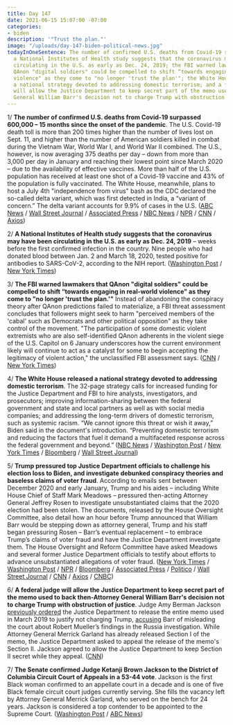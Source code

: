 ```yaml
---
title: Day 147
date: 2021-06-15 15:07:00 -07:00
categories:
- biden
description: '"Trust the plan."'
image: "/uploads/day-147-biden-political-news.jpg"
todayInOneSentence: The number of confirmed U.S. deaths from Covid-19 surpassed 600,000;
  a National Institutes of Health study suggests that the coronavirus may have been
  circulating in the U.S. as early as Dec. 24, 2019; the FBI warned lawmakers that
  QAnon "digital soldiers" could be compelled to shift “towards engaging in real-world
  violence" as they come to "no longer 'trust the plan'"; the White House released
  a national strategy devoted to addressing domestic terrorism; and a federal judge
  will allow the Justice Department to keep secret part of the memo used to back then-Attorney
  General William Barr's decision not to charge Trump with obstruction of justice.
---
```


1/ **The number of confirmed U.S. deaths from Covid-19 surpassed 600,000 – 15 months since the onset of the pandemic**. The U.S. Covid-19 death toll is more than 200 times higher than the number of lives lost on Sept. 11, and higher than the number of American soldiers killed in combat during the Vietnam War, World War I, and World War II combined. The U.S., however, is now averaging 375 deaths per day – down from more than 3,000 per day in January and reaching their lowest point since March 2020 – due to the availability of effective vaccines. More than half of the U.S. population has received at least one shot of a Covid-19 vaccine and 43% of the population is fully vaccinated. The White House, meanwhile, plans to host a July 4th "independence from virus" bash as the CDC declared the so-called delta variant, which was first detected in India, a “variant of concern.”  The delta variant accounts for 9.9% of cases in the U.S. ([ABC News](https://abcnews.go.com/US/us-surpasses-grim-milestone-600000-lives-lost-covid/story?id=78211509) / [Wall Street Journal](https://www.wsj.com/articles/u-s-covid-19-deaths-top-600-000-11623775751) / [Associated Press](https://apnews.com/article/government-and-politics-joe-biden-lifestyle-coronavirus-pandemic-health-f97e0316c51d2d8362a17d149daedb14) / [NBC News](https://www.nbcnews.com/health/health-news/newly-deemed-variant-concern-delta-accounts-10-percent-u-s-n1270915) / [NPR](https://www.npr.org/sections/coronavirus-live-updates/2021/06/15/1006186695/the-u-s-has-hit-600-000-covid-deaths-more-than-any-other-country) / [CNN](https://www.cnn.com/2021/06/15/health/us-coronavirus-tuesday/index.html) / [Axios](https://www.axios.com/us-coronavirus-death-toll-june-2b8a2dda-80a0-4d92-8e43-88a145e9f10a.html))

2/ **A National Institutes of Health study suggests that the coronavirus may have been circulating in the U.S. as early as Dec. 24, 2019** – weeks before the first confirmed infection in the country. Nine people who had donated blood between Jan. 2 and March 18, 2020, tested positive for antibodies to SARS-CoV-2, according to the NIH report. ([Washington Post](https://www.washingtonpost.com/health/when-was-coronavirus-first-in-us/2021/06/15/1aaa6b56-cd2d-11eb-8cd2-4e95230cfac2_story.html) / [New York Times](https://www.nytimes.com/2021/06/15/health/coronavirus-usa-cases.html))

3/ **The FBI warned lawmakers that QAnon "digital soldiers" could be compelled to shift “towards engaging in real-world violence" as they come to "no longer 'trust the plan.'"** Instead of abandoning the conspiracy theory after QAnon predictions failed to materialize, a FBI threat assessment concludes that followers might seek to harm "perceived members of the 'cabal' such as Democrats and other political opposition" as they take control of the movement. "The participation of some domestic violent extremists who are also self-identified QAnon adherents in the violent siege of the U.S. Capitol on 6 January underscores how the current environment likely will continue to act as a catalyst for some to begin accepting the legitimacy of violent action," the unclassified FBI assessment says. ([CNN](https://www.cnn.com/2021/06/14/politics/fbi-qanon-threat-assessment/index.html) / [New York Times](https://www.nytimes.com/2021/06/15/us/politics/qanon-fbi-violence.html))

4/ **The White House released a national strategy devoted to addressing domestic terrorism**. The 32-page strategy calls for increased funding for the Justice Department and FBI to hire analysts, investigators, and prosecutors; improving information-sharing between the federal government and state and local partners as well as with social media companies; and addressing the long-term drivers of domestic terrorism, such as systemic racism. “We cannot ignore this threat or wish it away,” Biden said in the document's introduction. “Preventing domestic terrorism and reducing the factors that fuel it demand a multifaceted response across the federal government and beyond.” ([NBC News](https://www.nbcnews.com/politics/national-security/white-house-unveils-new-strategy-counter-domestic-terrorism-laser-focused-n1270819) / [Washington Post](https://www.washingtonpost.com/national-security/biden-strategy-domestic-extremism/2021/06/14/d88250c8-cd4e-11eb-9b7e-e06f6cfdece8_story.html) / [New York Times](https://www.nytimes.com/2021/06/15/us/politics/biden-domestic-terrorism-extremists.html) / [Bloomberg](https://www.bloomberg.com/news/articles/2021-06-15/u-s-begins-broad-government-effort-to-combat-domestic-terrorism?sref=MIBMEEoj) / [Wall Street Journal](https://www.wsj.com/articles/biden-administration-lays-out-broad-strategy-for-targeting-domestic-terrorism-11623762969))

5/ **Trump pressured top Justice Department officials to challenge his election loss to Biden, and investigate debunked conspiracy theories and baseless claims of voter fraud**. According to emails sent between December 2020 and early January, Trump and his aides – including White House Chief of Staff Mark Meadows – pressured then-acting Attorney General Jeffrey Rosen to investigate unsubstantiated claims that the 2020 election had been stolen. The documents, released by the House Oversight Committee, also detail how an hour before Trump announced that William Barr would be stepping down as attorney general, Trump and his staff began pressuring Rosen – Barr’s eventual replacement – to embrace Trump’s claims of voter fraud and have the Justice Department investigate them. The House Oversight and Reform Committee have asked Meadows and several former Justice Department officials to testify about efforts to advance unsubstantiated allegations of voter fraud. ([New York Times](https://www.nytimes.com/2021/06/15/us/politics/trump-justice-department-election.html) / [Washington Post](https://www.washingtonpost.com/national-security/trump-emails-doj-election-fraud-claims/2021/06/15/638ab654-cdc9-11eb-8014-2f3926ca24d9_story.html) / [NPR](https://www.npr.org/2021/06/15/1006570584/trump-pressed-the-justice-department-to-reverse-the-election-results-documents-s) / [Bloomberg](https://www.bloomberg.com/news/articles/2021-06-15/house-panel-seeks-meadows-testimony-in-2020-election-inquiry?srnd=politics-vp&sref=MIBMEEoj) / [Associated Press](https://apnews.com/article/emails-show-trump-pressured-justice-department-election-2020-4f35f18009e8c88b3cddcdc3f4bdd54f) / [Politico](https://www.politico.com/news/2021/06/15/doj-emails-trump-election-fraud-claims-494589) / [Wall Street Journal](https://www.wsj.com/articles/trump-white-house-pressed-justice-department-on-election-claims-in-emails-11623767861) / [CNN](https://www.cnn.com/2021/06/15/politics/trump-allies-emails-justice-department-2020-election/index.html) / [Axios](https://www.axios.com/trump-doj-election-fraud-emails-a0308dfc-1f3b-4b9f-9142-75b7fe637f4e.html) / [CNBC](https://www.cnbc.com/2021/06/15/trump-pressured-doj-to-challenge-election-results-emails-show-house-panel-says.html))

6/ **A federal judge will allow the Justice Department to keep secret part of the memo used to back then-Attorney General William Barr's decision not to charge Trump with obstruction of justice**. Judge Amy Berman Jackson [previously ordered](https://whatthefuckjusthappenedtoday.com/2021/05/25/day-126/#1-the-justice-department-appealed-a) the Justice Department to release the entire memo used in March 2019 to justify not charging Trump, [accusing](https://whatthefuckjusthappenedtoday.com/2021/05/05/day-106/#1-a-federal-judge-accused-the-justic) Barr of misleading the court about Robert Mueller’s findings in the Russia investigation. While Attorney General Merrick Garland has already released Section I of the memo, the Justice Department asked to appeal the release of the memo's Section II. Jackson agreed to allow the Justice Department to keep Section II secret while they appeal. ([CNN](https://www.cnn.com/2021/06/14/politics/barr-memo-mueller-secret/index.html))

7/ **The Senate confirmed Judge Ketanji Brown Jackson to the District of Columbia Circuit Court of Appeals in a 53-44 vote**. Jackson is the first Black woman confirmed to an appellate court in a decade and is one of five Black female circuit court judges currently serving. She fills the vacancy left by Attorney General Merrick Garland, who served on the bench for 24 years. Jackson is considered a top contender to be appointed to the Supreme Court. ([Washington Post](https://www.washingtonpost.com/politics/ketanji-brown-jackson-sentate-confirmation-vote/2021/06/14/14da742a-cd3a-11eb-8014-2f3926ca24d9_story.html) / [ABC News](https://abcnews.go.com/Politics/senate-confirms-ketanji-brown-jackson-2nd-highest-court/story?id=78274161))